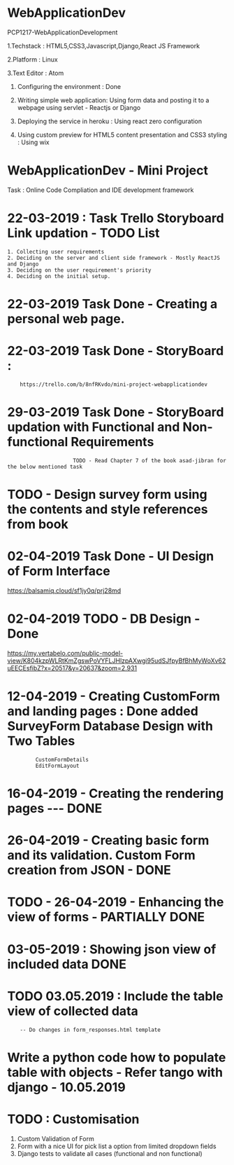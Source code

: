 # WebApplicationDev
PCP1217-WebApplicationDevelopment

1.Techstack : HTML5,CSS3,Javascript,Django,React JS Framework

2.Platform : Linux

3.Text Editor : Atom

1. Configuring the environment : Done

2. Writing simple web application: Using form data and posting it to a webpage using servlet - Reactjs or Django

3. Deploying the service in heroku : Using react zero configuration

4. Using custom preview for HTML5 content presentation and CSS3 styling : Using wix

# WebApplicationDev - Mini Project

Task : Online Code Compliation and IDE development framework


# 22-03-2019 : Task Trello Storyboard Link updation - TODO List

    1. Collecting user requirements
    2. Deciding on the server and client side framework - Mostly ReactJS and Django
    3. Deciding on the user requirement's priority
    4. Deciding on the initial setup.


# 22-03-2019 Task Done - Creating a personal web page.

# 22-03-2019 Task Done - StoryBoard :

        https://trello.com/b/8nfRKvdo/mini-project-webapplicationdev

# 29-03-2019 Task Done - StoryBoard updation with Functional and Non-functional Requirements

                         TODO - Read Chapter 7 of the book asad-jibran for the below mentioned task

# TODO - Design survey form using the contents and style references from book

# 02-04-2019 Task Done - UI Design of Form Interface

https://balsamiq.cloud/sf1jy0q/prj28md

# 02-04-2019 TODO - DB Design - Done
https://my.vertabelo.com/public-model-view/K804kzpWLRtKmZgswPoVYFLJHlzpAXwgi95udSJfpyBfBhMyWoXv62uEECEsfibZ?x=20517&y=20637&zoom=2.931

# 12-04-2019 - Creating CustomForm and landing pages : Done added SurveyForm Database Design with Two Tables

             CustomFormDetails
             EditFormLayout

# 16-04-2019 - Creating the rendering pages --- DONE

# 26-04-2019 - Creating basic form and its validation. Custom Form creation from JSON - DONE


# TODO - 26-04-2019 - Enhancing the view of forms - PARTIALLY DONE

# 03-05-2019 : Showing json view of included data DONE

# TODO 03.05.2019 : Include the table view of collected data
        -- Do changes in form_responses.html template


# Write a python code how to populate table with objects - Refer tango with django - 10.05.2019

# TODO : Customisation

1. Custom Validation of Form
2. Form with a nice UI for pick list a option from limited dropdown fields
3. Django tests to validate all cases (functional and non functional)
